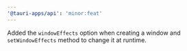 ```yaml
---
'@tauri-apps/api': 'minor:feat'
---
```


Added the `windowEffects` option when creating a window and `setWindowEffects` method to change it at runtime.
